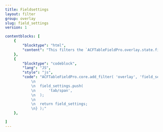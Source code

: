 ```yaml
---
title: Fieldsettings
layout: filter
group: overlay
slug: field_settings
version: 1

contentblocks: [
	{
		"blocktype": "html",
		"content": "This filters the `ACFTableFieldPro.overlay.state.field_settings` array. This array represents all field setting keys that exist for the field when editing at field group. This field setting keys are required to check the existence of checkboxes in order to derive the status \"not checked\". Since checkboxes do not submit/leave a value if they are not checked, the status \"not checked\" cannot be determined easily.",
	},
	{
		"blocktype": "codeblock",
		"lang": "JS",
		"style": "js",
		"code": "ACFTableFieldPro.core.add_filter( 'overlay', 'field_settings', function( field_settings ) {
			\n
			\n	field_settings.push(
			\n		'tab/span',
			\n	);
			\n
			\n	return field_settings;
			\n} );"
	},

]
---
```

